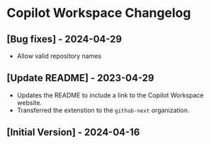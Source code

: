 # Copilot Workspace Changelog

## [Bug fixes] - 2024-04-29

- Allow valid repository names

## [Update README] - 2023-04-29

- Updates the README to include a link to the Copilot Workspace website.
- Transferred the extenstion to the `github-next` organization.

## [Initial Version] - 2024-04-16

